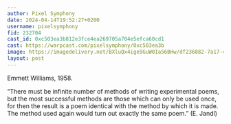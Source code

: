 ```yaml
---
author: Pixel Symphony
date: 2024-04-14T19:52:27+0200
username: pixelsymphony
fid: 232704
cast_id: 0xc503ea3b812e3fce4ea269705a704e5efca60cd1
cast: https://warpcast.com/pixelsymphony/0xc503ea3b
image: https://imagedelivery.net/BXluQx4ige9GuW0Ia56BHw/df236882-7a17-44ed-20f0-2631bac24300/original
layout: post
---
```

Emmett Williams, 1958.  
  
“There must be infinite number of methods of writing experimental poems, but the most successful methods are those which can only be used once, for then the result is a poem identical with the method by which it is made. The method used again would turn out exactly the same poem.” (E. Jandl)  

<img src='https://imagedelivery.net/BXluQx4ige9GuW0Ia56BHw/df236882-7a17-44ed-20f0-2631bac24300/original' alt='' referrerpolicy='no-referrer'/>